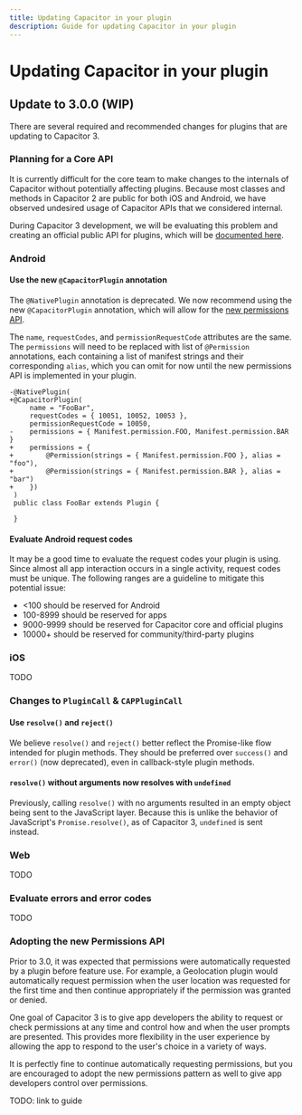 ```yaml
---
title: Updating Capacitor in your plugin
description: Guide for updating Capacitor in your plugin
---
```


# Updating Capacitor in your plugin

## Update to 3.0.0 (WIP)

There are several required and recommended changes for plugins that are updating to Capacitor 3.

### Planning for a Core API

It is currently difficult for the core team to make changes to the internals of Capacitor without potentially affecting plugins. Because most classes and methods in Capacitor 2 are public for both iOS and Android, we have observed undesired usage of Capacitor APIs that we considered internal.

During Capacitor 3 development, we will be evaluating this problem and creating an official public API for plugins, which will be [documented here](/docs/core-apis).

### Android

#### Use the new `@CapacitorPlugin` annotation

The `@NativePlugin` annotation is deprecated. We now recommend using the new `@CapacitorPlugin` annotation, which will allow for the [new permissions API](#adopting-the-new-permissions-api).

The `name`, `requestCodes`, and `permissionRequestCode` attributes are the same. The `permissions` will need to be replaced with list of `@Permission` annotations, each containing a list of manifest strings and their corresponding `alias`, which you can omit for now until the new permissions API is implemented in your plugin.

```diff-java
-@NativePlugin(
+@CapacitorPlugin(
     name = "FooBar",
     requestCodes = { 10051, 10052, 10053 },
     permissionRequestCode = 10050,
-    permissions = { Manifest.permission.FOO, Manifest.permission.BAR }
+    permissions = {
+        @Permission(strings = { Manifest.permission.FOO }, alias = "foo"),
+        @Permission(strings = { Manifest.permission.BAR }, alias = "bar")
+    })
 )
 public class FooBar extends Plugin {

 }
```

#### Evaluate Android request codes

It may be a good time to evaluate the request codes your plugin is using. Since almost all app interaction occurs in a single activity, request codes must be unique. The following ranges are a guideline to mitigate this potential issue:

- <100 should be reserved for Android
- 100-8999 should be reserved for apps
- 9000-9999 should be reserved for Capacitor core and official plugins
- 10000+ should be reserved for community/third-party plugins

### iOS

TODO

### Changes to `PluginCall` & `CAPPluginCall`

#### Use `resolve()` and `reject()`

We believe `resolve()` and `reject()` better reflect the Promise-like flow intended for plugin methods. They should be preferred over `success()` and `error()` (now deprecated), even in callback-style plugin methods.

#### `resolve()` without arguments now resolves with `undefined`

Previously, calling `resolve()` with no arguments resulted in an empty object being sent to the JavaScript layer. Because this is unlike the behavior of JavaScript's `Promise.resolve()`, as of Capacitor 3, `undefined` is sent instead.

### Web

TODO

### Evaluate errors and error codes

TODO

### Adopting the new Permissions API

Prior to 3.0, it was expected that permissions were automatically requested by a plugin before feature use. For example, a Geolocation plugin would automatically request permission when the user location was requested for the first time and then continue appropriately if the permission was granted or denied.

One goal of Capacitor 3 is to give app developers the ability to request or check permissions at any time and control how and when the user prompts are presented. This provides more flexibility in the user experience by allowing the app to respond to the user's choice in a variety of ways.

It is perfectly fine to continue automatically requesting permissions, but you are encouraged to adopt the new permissions pattern as well to give app developers control over permissions.

TODO: link to guide
